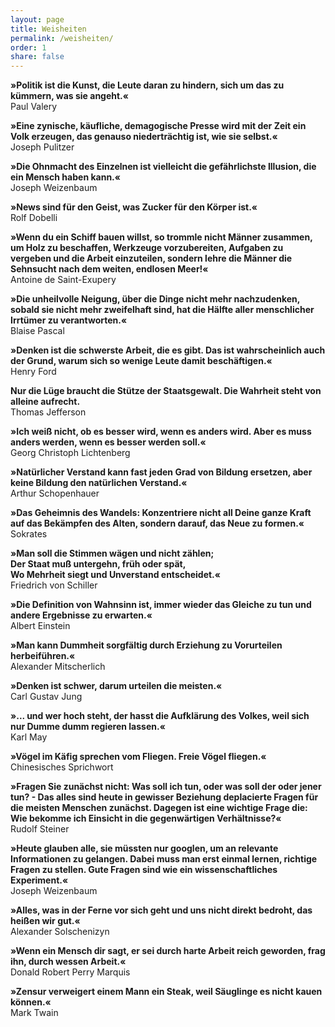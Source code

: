 ```yaml
---
layout: page
title: Weisheiten
permalink: /weisheiten/
order: 1
share: false
---
```

**»Politik ist die Kunst, die Leute daran zu hindern, sich um das zu kümmern, was sie angeht.«**  
Paul Valery

**»Eine zynische, käufliche, demagogische Presse wird mit der Zeit ein Volk erzeugen, das genauso niederträchtig ist, wie sie selbst.«**  
Joseph Pulitzer

**»Die Ohnmacht des Einzelnen ist vielleicht die gefährlichste Illusion, die ein Mensch haben kann.«**  
Joseph Weizenbaum

**»News sind für den Geist, was Zucker für den Körper ist.«**  
Rolf Dobelli

**»Wenn du ein Schiff bauen willst, so trommle nicht Männer zusammen, um Holz zu beschaffen, Werkzeuge vorzubereiten, Aufgaben zu vergeben und die Arbeit einzuteilen, sondern lehre die Männer die Sehnsucht nach dem weiten, endlosen Meer!«**<br>
Antoine de Saint-Exupery

**»Die unheilvolle Neigung, über die Dinge nicht mehr nachzudenken, sobald sie nicht mehr zweifelhaft sind, hat die Hälfte aller menschlicher Irrtümer zu verantworten.«**<br>
Blaise Pascal

**»Denken ist die schwerste Arbeit, die es gibt. Das ist wahrscheinlich auch der Grund, warum sich so wenige Leute damit beschäftigen.«**<br>
Henry Ford

**Nur die Lüge braucht die Stütze der Staatsgewalt. Die Wahrheit steht von alleine aufrecht.**<br>
Thomas Jefferson

**»Ich weiß nicht, ob es besser wird, wenn es anders wird. Aber es muss anders werden, wenn es besser werden soll.«**<br>
Georg Christoph Lichtenberg

**»Natürlicher Verstand kann fast jeden Grad von Bildung ersetzen, aber keine Bildung den natürlichen Verstand.«**<br>
Arthur Schopenhauer

**»Das Geheimnis des Wandels: Konzentriere nicht all Deine ganze Kraft auf das Bekämpfen des Alten, sondern darauf, das Neue zu formen.«**<br>
Sokrates

**»Man soll die Stimmen wägen und nicht zählen;<br>
Der Staat muß untergehn, früh oder spät,<br>
Wo Mehrheit siegt und Unverstand entscheidet.«**<br>
Friedrich von Schiller

**»Die Definition von Wahnsinn ist, immer wieder das Gleiche zu tun und andere Ergebnisse zu erwarten.«**<br>
Albert Einstein

**»Man kann Dummheit sorgfältig durch Erziehung zu Vorurteilen herbeiführen.«**<br>
Alexander Mitscherlich

**»Denken ist schwer, darum urteilen die meisten.«**<br>
Carl Gustav Jung

**»... und wer hoch steht, der hasst die Aufklärung des Volkes, weil sich nur Dumme dumm regieren lassen.«**<br>
Karl May

**»Vögel im Käfig sprechen vom Fliegen. Freie Vögel fliegen.«**<br>
Chinesisches Sprichwort

**»Fragen Sie zunächst nicht: Was soll ich tun, oder was soll der oder jener tun? - Das alles sind heute in gewisser Beziehung deplacierte Fragen für die meisten Menschen zunächst. Dagegen ist eine wichtige Frage die: Wie bekomme ich Einsicht in die gegenwärtigen Verhältnisse?«**<br>
Rudolf Steiner

**»Heute glauben alle, sie müssten nur googlen, um an relevante Informationen zu gelangen. Dabei muss man erst einmal lernen, richtige Fragen zu stellen. Gute Fragen sind wie ein wissenschaftliches Experiment.«**<br>
Joseph Weizenbaum

**»Alles, was in der Ferne vor sich geht und uns nicht direkt bedroht, das heißen wir gut.«**<br>
Alexander Solschenizyn

**»Wenn ein Mensch dir sagt, er sei durch harte Arbeit reich geworden, frag ihn, durch wessen Arbeit.«**<br>
Donald Robert Perry Marquis

**»Zensur verweigert einem Mann ein Steak, weil Säuglinge es nicht kauen können.«**<br>
Mark Twain



